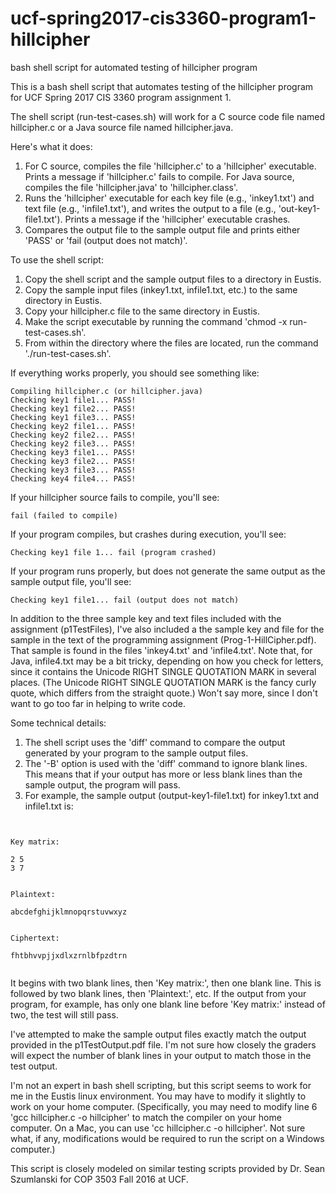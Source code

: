 # ucf-spring2017-cis3360-program1-hillcipher
bash shell script for automated testing of hillcipher program

This is a bash shell script that automates testing of the hillcipher program for UCF Spring 2017 CIS 3360 program assignment 1.

The shell script (run-test-cases.sh) will work for a C source code file named hillcipher.c or a Java source file named hillcipher.java.

Here's what it does:

1. For C source, compiles the file 'hillcipher.c' to a 'hillcipher' executable. Prints a message if 'hillcipher.c' fails to compile. For Java source, compiles the file 'hillcipher.java' to 'hillcipher.class'.
2. Runs the 'hillcipher' executable for each key file (e.g., 'inkey1.txt') and text file (e.g., 'infile1.txt'), and writes the output to a file (e.g., 'out-key1-file1.txt'). Prints a message if the 'hillcipher' executable crashes.
3. Compares the output file to the sample output file and prints either 'PASS' or 'fail (output does not match)'.


To use the shell script:

1. Copy the shell script and the sample output files to a directory in Eustis.
2. Copy the sample input files (inkey1.txt, infile1.txt, etc.) to the same directory in Eustis.
3. Copy your hillcipher.c file to the same directory in Eustis.
4. Make the script executable by running the command 'chmod -x run-test-cases.sh'.
5. From within the directory where the files are located, run the command './run-test-cases.sh'.

If everything works properly, you should see something like:

```
Compiling hillcipher.c (or hillcipher.java)
Checking key1 file1... PASS!
Checking key1 file2... PASS!
Checking key1 file3... PASS!
Checking key2 file1... PASS!
Checking key2 file2... PASS!
Checking key2 file3... PASS!
Checking key3 file1... PASS!
Checking key3 file2... PASS!
Checking key3 file3... PASS!
Checking key4 file4... PASS!
```


If your hillcipher source fails to compile, you'll see:

```
fail (failed to compile)
```


If your program compiles, but crashes during execution, you'll see:

```
Checking key1 file 1... fail (program crashed)
```


If your program runs properly, but does not generate the same output as the sample output file, you'll see:

```
Checking key1 file1... fail (output does not match)
```

In addition to the three sample key and text files included with the assignment (p1TestFiles), I've also included a the sample key and file for the sample in the text of the programming assignment (Prog-1-HillCipher.pdf). That sample is found in the files 'inkey4.txt' and 'infile4.txt'. Note that, for Java, infile4.txt may be a bit tricky, depending on how you check for letters, since it contains the Unicode RIGHT SINGLE QUOTATION MARK in several places. (The Unicode RIGHT SINGLE QUOTATION MARK is the fancy curly quote, which differs from the straight quote.) Won't say more, since I don't want to go too far in helping to write code.

Some technical details:

1. The shell script uses the 'diff' command to compare the output generated by your program to the sample output files.
2. The '-B' option is used with the 'diff' command to ignore blank lines. This means that if your output has more or less blank lines than the sample output, the program will pass.
3. For example, the sample output (output-key1-file1.txt) for inkey1.txt and infile1.txt is:

```


Key matrix:

2 5
3 7


Plaintext:

abcdefghijklmnopqrstuvwxyz


Ciphertext:

fhtbhvvpjjxdlxzrnlbfpzdtrn


```

It begins with two blank lines, then 'Key matrix:', then one blank line. This is followed by two blank lines, then 'Plaintext:', etc. If the output from your program, for example, has only one blank line before 'Key matrix:' instead of two, the test will still pass.

I've attempted to make the sample output files exactly match the output provided in the p1TestOutput.pdf file. I'm not sure how closely the graders will expect the number of blank lines in your output to match those in the test output.

I'm not an expert in bash shell scripting, but this script seems to work for me in the Eustis linux environment. You may have to modify it slightly to work on your home computer. (Specifically, you may need to modify line 6 'gcc hillcipher.c -o hillcipher' to match the compiler on your home computer. On a Mac, you can use 'cc hillcipher.c -o hillcipher'. Not sure what, if any, modifications would be required to run the script on a Windows computer.)

This script is closely modeled on similar testing scripts provided by Dr. Sean Szumlanski for COP 3503 Fall 2016 at UCF.
